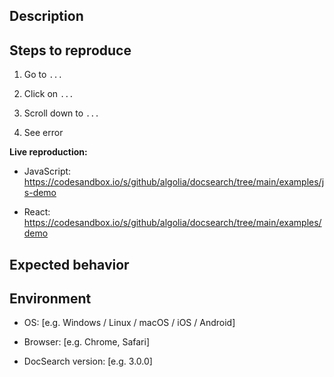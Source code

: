 ## Description

## Steps to reproduce

1. Go to `...`

2. Click on `...`

3. Scroll down to `...`

4. See error

**Live reproduction:**

- JavaScript: https://codesandbox.io/s/github/algolia/docsearch/tree/main/examples/js-demo

- React: https://codesandbox.io/s/github/algolia/docsearch/tree/main/examples/demo

## Expected behavior

## Environment

- OS: \[e.g. Windows / Linux / macOS / iOS / Android]

- Browser: \[e.g. Chrome, Safari]

- DocSearch version: \[e.g. 3.0.0]

